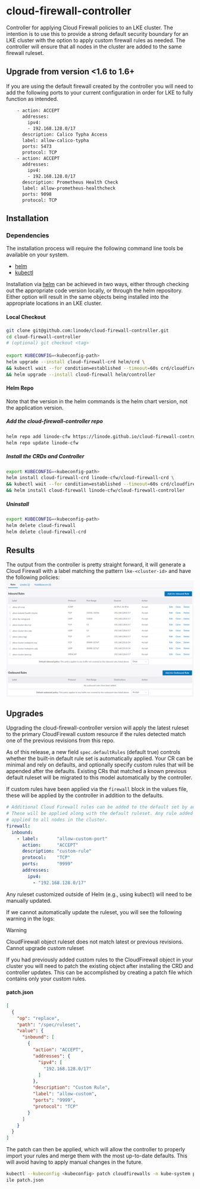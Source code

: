 # cloud-firewall-controller

Controller for applying Cloud Firewall policies to an LKE cluster. The intention is to use this to provide a strong
default security boundary for an LKE cluster with the option to apply custom firewall rules as needed. The controller
will ensure that all nodes in the cluster are added to the same firewall ruleset.

## Upgrade from version <1.6 to 1.6+
If you are using the default firewall created by the controller you will need to add the following ports
to your current configuration in order for LKE to fully function as intended.

```
    - action: ACCEPT
      addresses:
        ipv4:
        - 192.168.128.0/17
      description: Calico Typha Access 
      label: allow-calico-typha
      ports: 5473
      protocol: TCP
    - action: ACCEPT
      addresses:
        ipv4:
        - 192.168.128.0/17
      description: Prometheus Health Check
      label: allow-prometheus-healthcheck
      ports: 9098
      protocol: TCP
```


## Installation

### Dependencies

The installation process will require the following command line tools be available on your system.

- [helm](https://helm.sh/docs/intro/install/)
- [kubectl](https://kubernetes.io/docs/tasks/tools/#kubectl)

Installation via [helm](https://helm.sh/docs/intro/install/) can be achieved in two ways, either through checking out
the appropriate code version locally, or through the helm repository. Either option will result in the same objects
being installed into the appropriate locations in an LKE cluster.

#### Local Checkout

```sh
git clone git@github.com:linode/cloud-firewall-controller.git
cd cloud-firewall-controller 
# (optional) git checkout <tag> 

export KUBECONFIG=<kubeconfig-path> 
helm upgrade --install cloud-firewall-crd helm/crd \
&& kubectl wait --for condition=established --timeout=60s crd/cloudfirewalls.networking.linode.com \
&& helm upgrade --install cloud-firewall helm/controller
```
  
#### Helm Repo

Note that the version in the helm commands is the helm chart version, not the application version.

##### Add the cloud-firewall-controller repo

```sh
helm repo add linode-cfw https://linode.github.io/cloud-firewall-controller
helm repo update linode-cfw
```

##### Install the CRDs and Controller

```sh
export KUBECONFIG=<kubeconfig-path> 
helm install cloud-firewall-crd linode-cfw/cloud-firewall-crd \
&& kubectl wait --for condition=established --timeout=60s crd/cloudfirewalls.networking.linode.com \
&& helm install cloud-firewall linode-cfw/cloud-firewall-controller
```

##### Uninstall

```sh
export KUBECONFIG=<kubeconfig-path> 
helm delete cloud-firewall
helm delete cloud-firewall-crd
```

## Results

The output from the controller is pretty straight forward, it will generate a Cloud Firewall with a label matching the
pattern `lke-<cluster-id>` and have the following policies:
![image](./docs/images/default-result.png)

## Upgrades

Upgrading the cloud-firewall-controller version will apply the latest ruleset to the primary CloudFirewall custom resource
 if the rules detected match one of the previous revisions from this repo.

As of this release, a new field `spec.defaultRules` (default true) controls whether the built-in default rule set is
automatically applied. Your CR can be minimal and rely on defaults, and optionally specify custom rules that will be
appended after the defaults. Existing CRs that matched a known previous default ruleset will be migrated to this model
automatically by the controller.

If custom rules have been applied via the `firewall` block in the values file, these will be applied by the controller
in addition to the defaults.

```yaml
# Additional Cloud Firewall rules can be added to the default set by adding them to the list below.
# These will be applied along with the default ruleset. Any rule added here will be
# applied to all nodes in the cluster.
firewall:
  inbound:
    - label:       "allow-custom-port"
      action:      "ACCEPT"
      description: "custom-rule"
      protocol:    "TCP"
      ports:       "9999"
      addresses:
        ipv4:
          - "192.168.128.0/17"
```

Any ruleset customized outside of Helm (e.g., using kubectl) will need to be manually updated.

If we cannot automatically update the ruleset, you will see the following warning in the logs:

> [!WARNING]
> CloudFirewall object ruleset does not match latest or previous revisions. Cannot upgrade custom ruleset

If you had previously added custom rules to the CloudFirewall object in your cluster you will need to patch the
existing object after installing the CRD and controller updates. This can be accomplished by creating a patch file
which contains only your custom rules.

#### patch.json
```json
[
  {
    "op": "replace",
    "path": "/spec/ruleset",
    "value": {
      "inbound": [
        {
          "action": "ACCEPT",
          "addresses": {
            "ipv4": [
              "192.168.128.0/17"
            ]
          },
          "description": "Custom Rule",
          "label": "allow-custom",
          "ports": "9999",
          "protocol": "TCP"
        }
      ]
    }
  }
]
```

The patch can then be applied, which will allow the controller to properly import your rules and merge them with
the most up-to-date defaults. This will avoid having to apply manual changes in the future.

```bash
kubectl --kubeconfig <kubeconfig> patch cloudfirewalls -n kube-system primary --type=json --patch-f
ile patch.json
```
```
```
